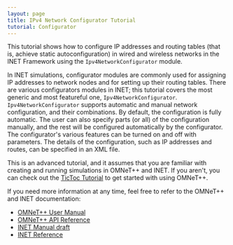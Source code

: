 ```yaml
---
layout: page
title: IPv4 Network Configurator Tutorial
tutorial: Configurator
---
```


This tutorial shows how to configure IP addresses and routing tables (that
is, achieve static autoconfiguration) in wired and wireless networks
in the INET Framework using the `Ipv4NetworkConfigurator` module.

In INET simulations, configurator modules are commonly used for assigning
IP addresses to network nodes and for setting up their routing tables.
There are various configurators modules in INET; this tutorial covers the
most generic and most featureful one, `Ipv4NetworkConfigurator`.
`Ipv4NetworkConfigurator` supports automatic and manual network configuration,
and their combinations. By default, the configuration is fully automatic.
The user can also specify parts (or all) of the configuration manually,
and the rest will be configured automatically by the configurator.
The configurator's various features can be turned on and off with parameters.
The details of the configuration, such as IP addresses and routes, can be specified
in an XML file.

<!--
The tutorial itself is organized into several steps, each one demonstrating
a different feature or use case for the network configurator.

Essentially, the configurator module simulates a real life network administrator.
The configurator assigns IP addresses to interfaces, and sets up static routing in IPv4 networks.
It doesn't configure IP addresses and routes directly, but stores the configuration in its internal data structures.
Network nodes contain an instance of `Ipv4NodeConfigurator`, which configures the corresponding node's interface table and routing table based on information contained in the global `Ipv4NetworkConfigurator` module.
The purpose of this design is that when router reboots after a simulated failure or shutdown,
this way it can pull its IPv4 configuration from the configurator module, and restore
its IPv4 addresses and routing table.
-->

This is an advanced tutorial, and it assumes that you are familiar with creating
and running simulations in OMNeT++ and INET. If you aren't, you can check out
the <a href="https://docs.omnetpp.org/tutorials/tictoc/"
target="_blank">TicToc Tutorial</a> to get started with using OMNeT++.

If you need more information at any time, feel free to refer to the OMNeT++ and
INET documentation:

- <a href="https://omnetpp.org/doc/omnetpp/manual/usman.html" target="_blank">OMNeT++ User Manual</a>
- <a href="https://omnetpp.org/doc/omnetpp/api/index.html" target="_blank">OMNeT++ API Reference</a>
- <a href="https://omnetpp.org/doc/inet/api-current/inet-manual-draft.pdf" target="_blank">INET Manual draft</a>
- <a href="https://omnetpp.org/doc/inet/api-current/neddoc/index.html" target="_blank">INET Reference</a>
